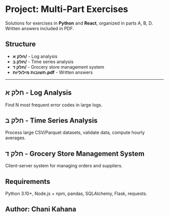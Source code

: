 # Project: Multi-Part Exercises

Solutions for exercises in **Python** and **React**, organized in parts A, B, D. Written answers included in PDF.

## Structure

- **חלק א/** - Log analysis  
- **חלק ב/** - Time series analysis  
- **חלק ד/** - Grocery store management system  
- **תשובות מילוליות.pdf** - Written answers  

---

## חלק א - Log Analysis
Find N most frequent error codes in large logs.  
## חלק ב - Time Series Analysis

Process large CSV/Parquet datasets, validate data, compute hourly averages.
## חלק ד - Grocery Store Management System

Client-server system for managing orders and suppliers.

## Requirements

Python 3.10+, Node.js + npm, pandas, SQLAlchemy, Flask, requests.


## Author: Chani Kahana


